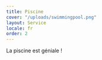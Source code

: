 ```yaml
---
title: Piscine
cover: "/uploads/swimmingpool.png"
layout: Service
locale: fr
order: 2
---
```


La piscine est géniale !
